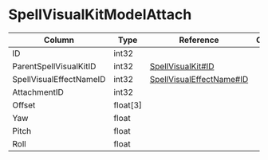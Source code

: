 # SpellVisualKitModelAttach

| Column | Type | Reference | Comment |
|--------|------|-----------|---------|
|ID|int32|||
|ParentSpellVisualKitID|int32|[SpellVisualKit#ID](SpellVisualKit.md)||
|SpellVisualEffectNameID|int32|[SpellVisualEffectName#ID](SpellVisualEffectName.md)||
|AttachmentID|int32|||
|Offset|float[3]|||
|Yaw|float|||
|Pitch|float|||
|Roll|float|||
